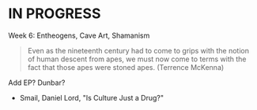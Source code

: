 # IN PROGRESS
Week 6: Entheogens, Cave Art, Shamanism

> Even as the nineteenth century had to come to grips with the notion of human descent from apes, we must now come to terms with the fact that those apes were stoned apes. (Terrence McKenna)

Add EP? Dunbar?

* Smail, Daniel Lord, "Is Culture Just a Drug?"